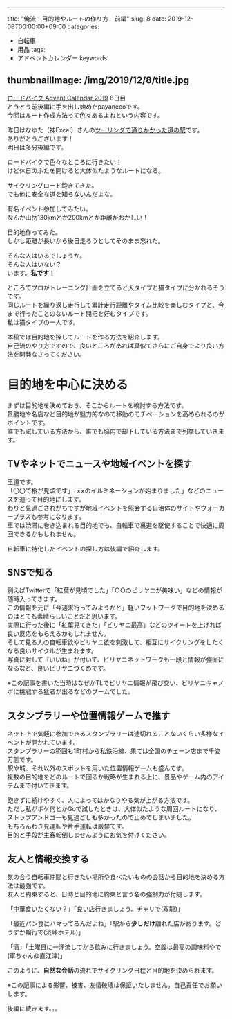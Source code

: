 
---
title: "俺流！目的地やルートの作り方　前編"
slug: 8
date: 2019-12-08T00:00:00+09:00
categories:
- 自転車
- 用品
tags:
- アドベントカレンダー
keywords:

thumbnailImage: /img/2019/12/8/title.jpg
---

[ロードバイク Advent Calendar 2019](https://adventar.org/calendars/4172) 8日目  
とうとう前後編に手を出し始めたpayanecoです。  
今回はルート作成方法って色々あるよねという内容です。  
  
昨日はなゆた（神Excel）さんの[ツーリングで通りかかった道の駅](https://note.com/1060work/n/na78910e99265)です。  
ありがとうございます！  
明日は多分後編です。  
  
<!--more-->

ロードバイクで色々なところに行きたい！  
けど休日のふたを開けると大体似たようなルートになる。  
  
サイクリングロード飽きてきた。  
でも他に安全な道を知らないんだよな。  
  
有名イベント参加してみたい。  
なんか山岳130kmとか200kmとか距離がおかしい！  
  
目的地作ってみた。  
しかし距離が長いから後日走ろうとしてそのまま忘れた。  
  
そんな人はいるでしょうか。  
そんな人はいない？  
います。**私です！**  
  
ところでプロがトレーニング計画を立てると犬タイプと猫タイプに分かれるそうです。  
同じルートを繰り返し走行して累計走行距離やタイム比較を楽しむタイプと、今まで行ったことのないルート開拓を好むタイプです。  
私は猫タイプの一人です。  
  
本稿では目的地を探してルートを作る方法を紹介します。  
自己流のやり方ですので、良いところがあれば真似てさらにご自身でより良い方法を開発なさってください。  

# 目的地を中心に決める

まずは目的地を決めておき、そこからルートを検討する方法です。  
景勝地や名店など目的地が魅力的なので移動のモチベーションを高められるのがポイントです。  
誰でも試している方法から、誰でも脳内で却下している方法まで列挙していきます。

## TVやネットでニュースや地域イベントを探す

王道です。  
「〇〇で桜が見頃です」「××のイルミネーションが始まりました」などのニュースを追って目的地にします。  
わりと見過ごされがちですが地域イベントを照会する自治体のサイトやウォーカープラスも参考になります。  
車では渋滞に巻き込まれる目的地でも、自転車で裏道を駆使することで快適に周回できるかもしれません。  
  
自転車に特化したイベントの探し方は後編で紹介します。

## SNSで知る

例えばTwitterで「紅葉が見頃でした」「○○のビリヤニが美味い」などの情報が随時入ってきます。  
この情報を元に「今週末行ってみようかと」軽いフットワークで目的地を決めるのはとても素晴らしいことだと思います。  
実際に行った後に「紅葉見てきた」「ビリヤニ最高」などのツイートを上げれば良い反応をもらえるかもしれません。  
そして見る人の自転車欲やビリヤニ欲を刺激して、相互にサイクリングをしたくなる良いサイクルが生まれます。  
写真に対して『いいね』が付いて、ビリヤニネットワークも一段と情報が強固になるなど、良いビリヤニづくめです。  
  
※この記事を書いた当時はなぜかTLでビリヤニ情報が飛び交い、ビリヤニキャノボに挑戦する猛者が出るなどのブームでした。

## スタンプラリーや位置情報ゲームで推す

ネット上で気軽に参加できるスタンプラリーは途切れることないくらい多様なイベントが開かれています。  
スタンプラリーの範囲も1町村から私鉄沿線、果ては全国のチェーン店まで千姿万態です。  
駅や城、それ以外のスポットを用いた位置情報ゲームも盛んです。  
複数の目的地をどのルートで回るか戦略が生まれる上に、景品やゲーム内のアイテムまで付いてきます。  
  
飽きずに続けやすく、人によってはかなりやる気が上がる方法です。  
ただし私がポケ何とかGoで試したときは、大体似たような周回ルートになり、ストップアンドゴーも見過ごしも多かったので止めてしまいました。  
もちろん<ssr>わき見運転や片手運転は厳禁</ssr>です。  
目的と手段が主客転倒しませんようにお気を付けください。  

## 友人と情報交換する

気の合う自転車仲間と行きたい場所や食べたいものの会話から目的地を決める方法は最強です。  
友人と約束すると、日時と目的地に約束と言う名の強制力が付随します。  
  
「中華食いたくない？」「良い店行きましょう。チャリで(双龍)」  
  
「最近パン食にハマってるんだよね」「駅から**少しだけ**離れた店があります。どうすか輪行で(渋峠ホテル)」  
  
「酒」「土曜日に一汗流してから飲みに行きましょう。空腹は最高の調味料やで(軍ちゃん@直江津)」  

このように、**自然な会話**の流れでサイクリング日程と目的地を決められます。  
  
※この記事による影響、被害、友情破壊は保証いたしません。自己責任でお願いします。  
  
後編に続きます。。。
